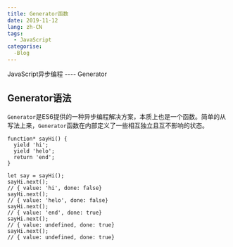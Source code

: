 ```yaml
---
title: Generator函数
date: 2019-11-12
lang: zh-CN
tags:
  - JavaScript
categorise:
  -Blog
---
```


JavaScript异步编程 ---- Generator

<!-- more -->

## Generator语法
`Generator`是ES6提供的一种异步编程解决方案，本质上也是一个函数。简单的从写法上来，`Generator`函数在内部定义了一些相互独立且互不影响的状态。

```JS
function* sayHi() {
  yield 'hi';
  yield 'helo';
  return 'end';
}

let say = sayHi();
sayHi.next();
// { value: 'hi', done: false}
sayHi.next();
// { value: 'helo', done: false}
sayHi.next();
// { value: 'end', done: true}
sayHi.next();
// { value: undefined, done: true}
sayHi.next();
// { value: undefined, done: true}
```
